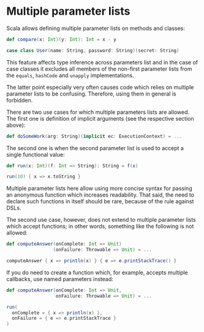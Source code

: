 # Multiple parameter lists

Scala allows defining multiple parameter lists on methods and classes:

```scala
def compare(x: Int)(y: Int): Int = x - y

case class User(name: String, password: String)(secret: String)
```

This feature affects type inference across parameters list and in the case of case classes it excludes all members of the non-first parameter lists from the `equals`, `hashCode` and `unapply` implementations.

The latter point especially very often causes code which relies on multiple parameter lists to be confusing. Therefore, using them in general is forbidden.

There are two use cases for which multiple parameters lists are allowed. The first one is definition of implicit arguments (see the respective section above):

```scala
def doSomeWork(arg: String)(implicit ec: ExecutionContext) = ...
```

The second one is when the second parameter list is used to accept a single functional value:

```scala
def run(x: Int)(f: Int => String): String = f(x)

run(10) { x => x.toString }
```

Multiple parameter lists here allow using more concise syntax for passing an anonymous function which increases readability. That said, the need to declare such functions in itself should be rare, because of the rule against DSLs.

The second use case, however, does not extend to multiple parameter lists which accept functions; in other words, something like the following is not allowed:

```scala
def computeAnswer(onComplete: Int => Unit)
                 (onFailure: Throwable => Unit) = ...

computeAnswer { x => println(x) } { e => e.printStackTrace() }
```

If you do need to create a function which, for example, accepts multiple callbacks, use named parameters instead:

```scala
def computeAnswer(onComplete: Int => Unit,
                  onFailure: Throwable => Unit) = ...

run(
  onComplete = { x => println(x) },
  onFailure = { e => e.printStackTrace }
)
```

